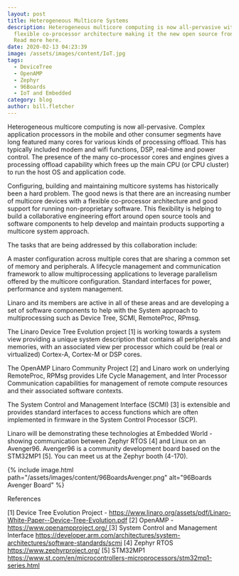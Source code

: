 ```yaml
---
layout: post
title: Heterogeneous Multicore Systems
description: Heterogeneous multicore computing is now all-pervasive with a
  flexible co-processor architecture making it the new open source frontier.
  Read more here.
date: 2020-02-13 04:23:39
image: /assets/images/content/IoT.jpg
tags:
  - DeviceTree
  - OpenAMP
  - Zephyr
  - 96Boards
  - IoT and Embedded
category: blog
author: bill.fletcher
---
```


Heterogeneous multicore computing is now all-pervasive. Complex application processors in the mobile and other consumer segments have long featured many cores for various kinds of processing offload. This has typically included modem and wifi functions, DSP, real-time and power control. The presence of the many co-processor cores and engines gives a processing offload capability which frees up the main CPU (or CPU cluster) to run the host OS and application code.

Configuring, building and maintaining multicore systems has historically been a hard problem. The good news is that there are an increasing number of multicore devices with a flexible co-processor architecture and good support for running non-proprietary software. This flexibility is helping to build a collaborative engineering effort around open source tools and software components to help develop and maintain products supporting a multicore system approach.

The tasks that are being addressed by this collaboration include:

A master configuration across multiple cores that are sharing a common set of memory and peripherals. A lifecycle management and communication framework to allow multiprocessing applications to leverage parallelism offered by the multicore configuration.
Standard interfaces for power, performance and system management.

Linaro and its members are active in all of these areas and are developing a set of software components to help with the System approach to multiprocessing such as Device Tree, SCMI, RemoteProc, RPmsg.

The Linaro Device Tree Evolution project \[1] is working towards a system view providing a unique system description that contains all peripherals and memories, with an associated view per processor which could be (real or virtualized) Cortex-A, Cortex-M or DSP cores.

The OpenAMP Linaro Community Project \[2] and Linaro work on underlying RemoteProc, RPMsg provides Life Cycle Management, and Inter Processor Communication capabilities for management of remote compute resources and their associated software contexts.

The System Control and Management Interface (SCMI) \[3] is extensible and provides standard interfaces to access functions which are often implemented in firmware in the System Control Processor (SCP).

Linaro will be demonstrating these technologies at Embedded World - showing communication between Zephyr RTOS \[4] and Linux on an Avenger96. Avenger96 is a community development board based on the STM32MP1 \[5]. You can meet us at the Zephyr booth (4-170).

{% include image.html path="/assets/images/content/96BoardsAvenger.png" alt="96Boards Avenger Board" %}

References

\[1] Device Tree Evolution Project - <https://www.linaro.org/assets/pdf/Linaro-White-Paper--Device-Tree-Evolution.pdf> \[2] OpenAMP - [https://www.openampproject.org/ ](https://www.openampproject.org/)\[3] System Control and Management Interface <https://developer.arm.com/architectures/system-architectures/software-standards/scmi> \[4] Zephyr RTOS <https://www.zephyrproject.org/> \[5] STM32MP1 <https://www.st.com/en/microcontrollers-microprocessors/stm32mp1-series.html>
